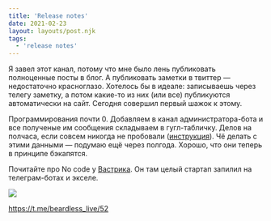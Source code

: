 ```yaml
---
title: 'Release notes'
date: 2021-02-23
layout: layouts/post.njk
tags:
  - 'release notes'
---
```


Я завел этот канал, потому что мне было лень публиковать полноценные посты в блог. А публиковать заметки в твиттер — недостаточно красноглазо. Хотелось бы в идеале: записываешь через телегу заметку, а потом какие-то из них (или все) публикуются автоматически на сайт. Сегодня совершил первый шажок к этому.

Программирования почти 0. Добавляем в канал администратора-бота и все полученые им сообщения складываем в гугл-табличку. Делов на полчаса, если совсем никогда не пробовали ([инструкция](https://medium.com/@kelion/%D0%BB%D0%B8%D1%87%D0%BD%D1%8B%D0%B9-%D1%82%D0%B5%D0%BB%D0%B5%D0%B3%D1%80%D0%B0%D0%BC-%D0%B1%D0%BE%D1%82-%D0%B7%D0%B0-30-%D0%BC%D0%B8%D0%BD%D1%83%D1%82-a8f4dc869650)). Чё делать с этими данными — подумаю ещё через полгода. Хорошо, что они теперь в принципе бэкапятся.

Почитайте про No code у [Вастрика](https://vas3k.ru/blog/nocode/). Он там целый стартап запилил на телеграм-ботах и экселе.

![](https://i.ibb.co/MR2Z9PX/image.png)

https://t.me/beardless_live/52

